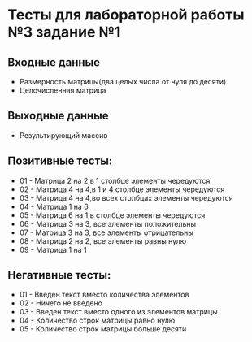 # Тесты для лабораторной работы №3 задание №1

## Входные данные
- Размерность матрицы(два целых числа от нуля до десяти)
- Целочисленная матрица


## Выходные данные
- Результирующий массив


## Позитивные тесты:
- 01 - Матрица 2 на 2,в 1 столбце элементы чередуются
- 02 - Матрица 4 на 4,в 1 и 4 столбце элементы чередуются
- 03 - Матрица 4 на 4,во всех столбцах элементы чередуются
- 04 - Матрица 1 на 6
- 05 - Матрица 6 на 1,в столбце элементы чередуются
- 06 - Матрица 3 на 3, все элементы положительны
- 07 - Матрица 3 на 3, все элементы отрицательны
- 08 - Матрица 2 на 2, все элементы равны нулю
- 09 - Матрица 1 на 1


## Негативные тесты:
- 01 - Введен текст вместо количества элементов
- 02 - Ничего не введено
- 03 - Введен текст вместо одного из элементов матрицы
- 04 - Количество строк матрицы равно нулю
- 05 - Количество строк матрицы больше десяти